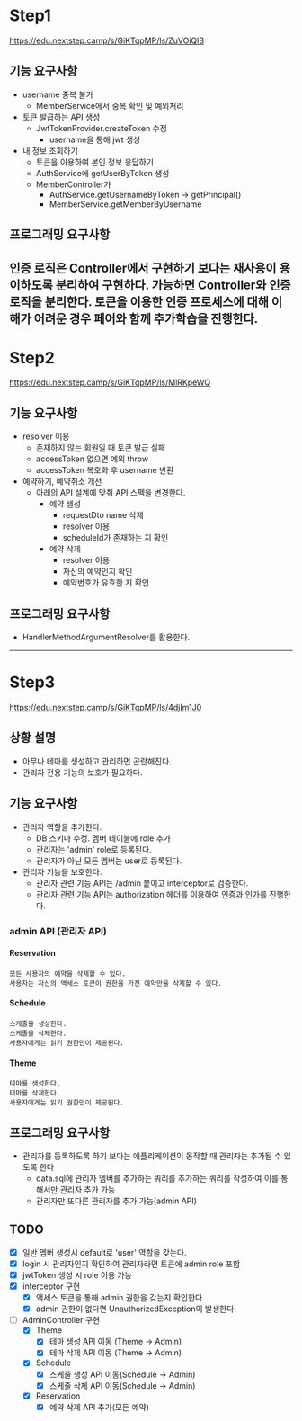 # Step1

https://edu.nextstep.camp/s/GiKTqpMP/ls/ZuVOiQlB

## 기능 요구사항

- username 중복 불가
    - MemberService에서 중복 확인 및 예외처리
- 토큰 발급하는 API 생성
    - JwtTokenProvider.createToken 수정
        - username을 통해 jwt 생성
- 내 정보 조회하기
    - 토큰을 이용하여 본인 정보 응답하기
    - AuthService에 getUserByToken 생성
    - MemberController가
        - AuthService.getUsernameByToken -> getPrincipal()
        - MemberService.getMemberByUsername

## 프로그래밍 요구사항

인증 로직은 Controller에서 구현하기 보다는 재사용이 용이하도록 분리하여 구현하다.
가능하면 Controller와 인증 로직을 분리한다.
토큰을 이용한 인증 프로세스에 대해 이해가 어려운 경우 페어와 함께 추가학습을 진행한다.
---

# Step2

https://edu.nextstep.camp/s/GiKTqpMP/ls/MlRKpeWQ

## 기능 요구사항

- resolver 이용
    - 존재하지 않는 회원일 때 토큰 발급 실패
    - accessToken 없으면 예외 throw
    - accessToken 복호화 후 username 반환
- 예약하기, 예약취소 개선
    - 아래의 API 설계에 맞춰 API 스펙을 변경한다.
        - 예약 생성
            - requestDto name 삭제
            - resolver 이용
            - scheduleId가 존재하는 지 확인
        - 예약 삭제
            - resolver 이용
            - 자신의 예약인지 확인
            - 예약번호가 유효한 지 확인

## 프로그래밍 요구사항

- HandlerMethodArgumentResolver를 활용한다.

---

# Step3

https://edu.nextstep.camp/s/GiKTqpMP/ls/4djIm1J0

## 상황 설명

- 아무나 테마를 생성하고 관리하면 곤란해진다.
- 관리자 전용 기능의 보호가 필요하다.

## 기능 요구사항

- 관리자 역할을 추가한다.
    - DB 스키마 수정. 멤버 테이블에 role 추가
    - 관리자는 'admin' role로 등록된다.
    - 관리자가 아닌 모든 멤버는 user로 등록된다.
- 관리자 기능을 보호한다.
    - 관리자 관련 기능 API는 /admin 붙이고 interceptor로 검증한다.
    - 관리자 관련 기능 API는 authorization 헤더를 이용하여 인증과 인가를 진행한다.

### admin API (관리자 API)

#### Reservation

    모든 사용자의 예약을 삭제할 수 있다. 
    사용자는 자신의 액세스 토큰이 권한을 가진 예약만을 삭제할 수 있다.

#### Schedule

    스케줄을 생성한다.
    스케줄을 삭제한다.
    사용자에게는 읽기 권한만이 제공된다.

#### Theme

    테마를 생성한다.
    테마를 삭제한다.
    사용자에게는 읽기 권한만이 제공된다.

## 프로그래밍 요구사항

- 관리자를 등록하도록 하기 보다는 애플리케이션이 동작할 때 관리자는 추가될 수 있도록 한다
    - data.sql에 관리자 멤버를 추가하는 쿼리를 추가하는 쿼리를 작성하여 이를 통해서만 관리자 추가 가능
    - 관리자만 또다른 관리자를 추가 가능(admin API)

## TODO
- [x] 일반 멤버 생성시 default로 'user' 역할을 갖는다.
- [x] login 시 관리자인지 확인하여 관리자라면 토큰에 admin role 포함
- [x] jwtToken 생성 시 role 이용 가능
- [x] interceptor 구현
  - [x] 액세스 토큰을 통해 admin 권한을 갖는지 확인한다.
  - [x] admin 권한이 없다면 UnauthorizedException이 발생한다.
- [ ] AdminController 구현
  - [x] Theme
    - [x] 테마 생성 API 이동 (Theme -> Admin) 
    - [x] 테마 삭제 API 이동 (Theme -> Admin)
  - [x] Schedule
    - [x] 스케줄 생성 API 이동(Schedule -> Admin)
    - [x] 스케줄 삭제 API 이동(Schedule -> Admin)
  - [x] Reservation
    - [x] 예약 삭제 API 추가(모든 예약)
